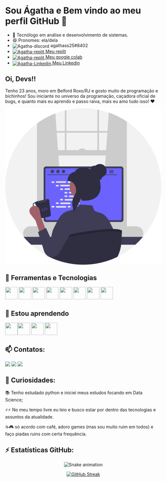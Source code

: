 # Sou Ágatha e Bem vindo ao meu perfil GitHub 👋

- 🔭 Tecnólogo em análise e desenvolvimento de sistemas.
- 😄 Pronomes: ela/dela
- <img align="center" alt="Agatha-discord" height="20" width="20" src="https://img.icons8.com/color/48/000000/discord-logo.png"> agathass25#8402 
- <a href="https://replit.com/@gathaCristina"><img align="center" alt="Agatha-replit" height="20" width="20" src="https://user-images.githubusercontent.com/53305979/224029646-69126a97-2b41-44ad-9798-8b530db79aee.png"> Meu replit</a> 
- <a href="https://drive.google.com/drive/u/1/search?q=owner:me%20(type:application/vnd.google.colaboratory%20||%20type:application/vnd.google.colab)"><img align="center" alt="Agatha-replit" height="20" width="20" src="https://cdn.jsdelivr.net/gh/devicons/devicon/icons/google/google-original.svg"> Meu google colab</a>
- <a href="https://www.linkedin.com/in/%C3%A1gatha-cristina-95b0b4186/"><img align="center" alt="Agatha-Linkedin" height="20" width="20" src="https://cdn.jsdelivr.net/gh/devicons/devicon/icons/linkedin/linkedin-original.svg"> Meu Linkedin</a>

## Oi, Devs!!
Tenho 23 anos, moro em Belford Roxo/RJ e gosto muito de programação e bichinhos! Sou iniciante no universo da programação, caçadora oficial de bugs, e quanto mais eu aprendo e passo raiva, mais eu amo tudo isso! ❤

<div align="center">
  <img  align="center" src="undraw_programmer_re_owql.svg"/>
</div>

## 🔭 Ferramentas e Tecnologias
<img src="https://cdn.jsdelivr.net/gh/devicons/devicon/icons/java/java-original.svg" width="40" height="40"/> <img src="https://cdn.jsdelivr.net/gh/devicons/devicon/icons/css3/css3-original-wordmark.svg" width="40" height="40" /> <img src="https://cdn.jsdelivr.net/gh/devicons/devicon/icons/c/c-plain.svg"  width="40" height="40" /> <img src="https://cdn.jsdelivr.net/gh/devicons/devicon/icons/html5/html5-original-wordmark.svg" width="40" height="40"/> <img src="https://cdn.jsdelivr.net/gh/devicons/devicon/icons/php/php-original.svg"  width="40" height="40"/> <img src="https://cdn.jsdelivr.net/gh/devicons/devicon/icons/mysql/mysql-original-wordmark.svg" width="40" height="40" /> <img src="https://cdn.jsdelivr.net/gh/devicons/devicon/icons/javascript/javascript-original.svg" width="40" height="40"/> <img src="https://cdn-icons-png.flaticon.com/512/732/732222.png" width="40" height="40"/>

## 🌱 Estou aprendendo

<img src="https://cdn.jsdelivr.net/gh/devicons/devicon/icons/git/git-original.svg" width="40" height="40"/><img src="https://cdn.jsdelivr.net/gh/devicons/devicon/icons/python/python-original.svg" width="40" height="40"/> <img src="https://cdn.jsdelivr.net/gh/devicons/devicon/icons/github/github-original.svg" width="40" height="40"/> <img src="https://cdn.jsdelivr.net/gh/devicons/devicon/icons/jupyter/jupyter-original-wordmark.svg"  width="40" height="40"/>

## 📫 Contatos:

<a href="https://instagram.com/_souzaagatha339" target="_blank"><img src="https://img.shields.io/badge/-Instagram-%23E4405F?style=for-the-badge&logo=instagram&logoColor=white" target="_blank"></a>  <a href = "mailto:contato@agathacristinaf2014@gmail.com"><img src="https://img.shields.io/badge/Gmail-D14836?style=for-the-badge&logo=gmail&logoColor=white" target="_blank"></a>   <a href="https://github.com/Agatha066/Agatha066/blob/main/CV%20%C3%81gatha%20C%20Souza.pdf" target="_blank">
    <img src="https://img.shields.io/badge/-Currículo PT-grey?logo=BookStack&logoColor=white&style=for-the-badge" target="_blank">
  </a> 

## 🤔 Curiosidades:
📚 Tenho estudado python e iniciei meus estudos focando em Data Science;

⚡⚡ No meu tempo livre eu leio e busco estar por dentro das tecnologias e assuntos da atualidade.

☕🎮 só acordo com café, adoro games (mas sou muito ruim em todos) e faço piadas ruins com certa frequência.

## ⚡ Estatísticas GitHub:

<div  align="center">
<!--
<img height="180em" src="https://github-readme-stats.vercel.app/api?username=Agatha066&show_icons=true&theme=dracula&include_all_commits=true&count_private=true"/>
<a href="https://github.com/Agatha066">
<img height="180em" src="https://github-readme-stats.vercel.app/api/top-langs/?username=Agatha066&layout=compact&langs_count=7&theme=dracula"/> 
-->
  
![Snake animation](https://github.com/agatha066/agatha066/blob/output/github-contribution-grid-snake.svg)

  
[![GitHub Streak](https://streak-stats.demolab.com?user=Agatha066)](https://git.io/streak-stats)
